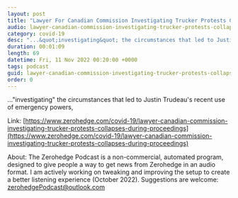 ```yaml
---
layout: post
title: "Lawyer For Canadian Commission Investigating Trucker Protests Collapses During Proceedings"
audio: lawyer-canadian-commission-investigating-trucker-protests-collapses-during-proceedings-0
category: covid-19
desc: "...&quot;investigating&quot; the circumstances that led to Justin Trudeau's recent use of emergency powers,"
duration: 00:01:09
length: 69
datetime: Fri, 11 Nov 2022 00:20:00 +0000
tags: podcast
guid: lawyer-canadian-commission-investigating-trucker-protests-collapses-during-proceedings-0
order: 0
---
```

...&quot;investigating&quot; the circumstances that led to Justin Trudeau's recent use of emergency powers,

Link: [https://www.zerohedge.com/covid-19/lawyer-canadian-commission-investigating-trucker-protests-collapses-during-proceedings](https://www.zerohedge.com/covid-19/lawyer-canadian-commission-investigating-trucker-protests-collapses-during-proceedings)

About: The Zerohedge Podcast is a non-commercial, automated program, designed to give people a way to get news from Zerohedge in an audio format.  I am actively working on tweaking and improving the setup to create a better listening experience (October 2022).  Suggestions are welcome: [zerohedgePodcast@outlook.com](mailto:zerohedgePodcast@outlook.com)